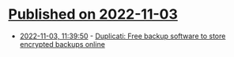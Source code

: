 # [Published on 2022-11-03](index.md)

* [2022-11-03, 11:39:50](https://news.ycombinator.com/item?id=33449574) - [Duplicati: Free backup software to store encrypted backups online](https://www.duplicati.com/)
